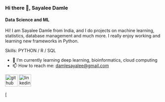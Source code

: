 

### Hi there 👋, Sayalee Damle
#### Data Science and ML
Hi! I am Sayalee Damle from India, and I do projects on machine learning, statistics, database management and much more. I really enjoy working and learning new frameworks in Python.

Skills: PYTHON / R / SQL 

- 🌱 I’m currently learning deep learning, bioinformatics, cloud computing 
- 📫 How to reach me: damlesayalee@gmail.com 


[<img src='https://cdn.jsdelivr.net/npm/simple-icons@3.0.1/icons/github.svg' alt='github' height='40'>](https://github.com/sayaleedamle)  [<img src='https://cdn.jsdelivr.net/npm/simple-icons@3.0.1/icons/linkedin.svg' alt='linkedin' height='40'>](https://www.linkedin.com/in/https://www.linkedin.com/in/sayaleedamle//)  







[
